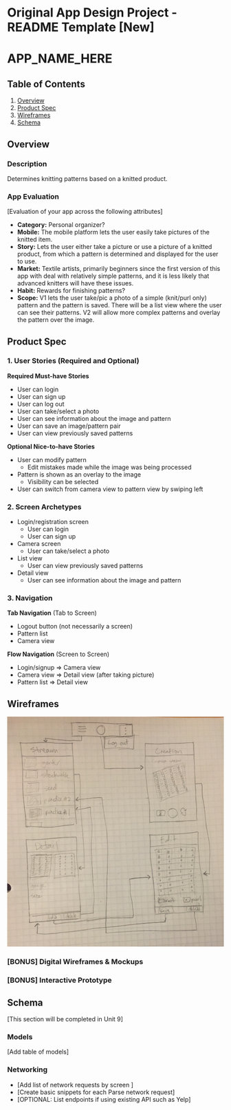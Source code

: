 Original App Design Project - README Template [New]
===

# APP_NAME_HERE

## Table of Contents
1. [Overview](#Overview)
1. [Product Spec](#Product-Spec)
1. [Wireframes](#Wireframes)
2. [Schema](#Schema)

## Overview
### Description
Determines knitting patterns based on a knitted product.

### App Evaluation
[Evaluation of your app across the following attributes]
- **Category:** Personal organizer?
- **Mobile:** The mobile platform lets the user easily take pictures of the knitted item.
- **Story:** Lets the user either take a picture or use a picture of a knitted product, from which a pattern is determined and displayed for the user to use.
- **Market:** Textile artists, primarily beginners since the first version of this app with deal with relatively simple patterns, and it is less likely that advanced knitters will have these issues.
- **Habit:** Rewards for finishing patterns?
- **Scope:** V1 lets the user take/pic a photo of a simple (knit/purl only) pattern and the pattern is saved. There will be a list view where the user can see their patterns. V2 will allow more complex patterns and overlay the pattern over the image.

## Product Spec

### 1. User Stories (Required and Optional)

**Required Must-have Stories**

* User can login
* User can sign up
* User can log out
* User can take/select a photo
* User can see information about the image and pattern
* User can save an image/pattern pair
* User can view previously saved patterns

**Optional Nice-to-have Stories**

* User can modify pattern
    * Edit mistakes made while the image was being processed
* Pattern is shown as an overlay to the image
    * Visibility can be selected
* User can switch from camera view to pattern view by swiping left

### 2. Screen Archetypes

* Login/registration screen
   * User can login
   * User can sign up
* Camera screen
   * User can take/select a photo
* List view
    * User can view previously saved patterns
* Detail view
    * User can see information about the image and pattern

### 3. Navigation

**Tab Navigation** (Tab to Screen)

* Logout button (not necessarily a screen)
* Pattern list
* Camera view

**Flow Navigation** (Screen to Screen)

* Login/signup
   => Camera view
* Camera view
   => Detail view (after taking picture)
* Pattern list
   => Detail view

## Wireframes
<img src="IMG_7802.jpg" width=600>

### [BONUS] Digital Wireframes & Mockups

### [BONUS] Interactive Prototype

## Schema 
[This section will be completed in Unit 9]
### Models
[Add table of models]
### Networking
- [Add list of network requests by screen ]
- [Create basic snippets for each Parse network request]
- [OPTIONAL: List endpoints if using existing API such as Yelp]
